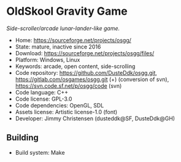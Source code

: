 # OldSkool Gravity Game

_Side-scroller/arcade lunar-lander-like game._

- Home: https://sourceforge.net/projects/osgg/
- State: mature, inactive since 2016
- Download: https://sourceforge.net/projects/osgg/files/
- Platform: Windows, Linux
- Keywords: arcade, open content, side-scrolling
- Code repository: https://github.com/DusteDdk/osgg.git, https://gitlab.com/osgames/osgg.git (+) (conversion of svn), https://svn.code.sf.net/p/osgg/code (svn)
- Code language: C++
- Code license: GPL-3.0
- Code dependencies: OpenGL, SDL
- Assets license: Artistic license-1.0 (font)
- Developer: Jimmy Christensen (dusteddk@SF, DusteDdk@GH)

## Building

- Build system: Make